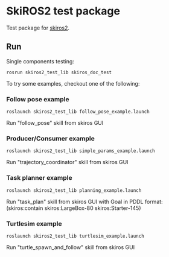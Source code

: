 #  SkiROS2 test package

Test package for [skiros2](https://github.com/RVMI/skiros2).

## Run

Single components testing:

```rosrun skiros2_test_lib skiros_doc_test```

To try some examples, checkout one of the following:

### Follow pose example

```roslaunch skiros2_test_lib follow_pose_example.launch```

Run "follow_pose" skill from skiros GUI

### Producer/Consumer example

```roslaunch skiros2_test_lib simple_params_example.launch```

Run "trajectory_coordinator" skill from skiros GUI

### Task planner example

```roslaunch skiros2_test_lib planning_example.launch```

Run "task_plan" skill from skiros GUI with Goal in PDDL format: (skiros:contain skiros:LargeBox-80 skiros:Starter-145)

### Turtlesim example

```roslaunch skiros2_test_lib turtlesim_example.launch```

Run "turtle_spawn_and_follow" skill from skiros GUI
